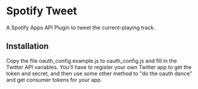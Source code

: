 # Spotify Tweet

A Spotify Apps API Plugin to tweet the current-playing track.

## Installation

Copy the file oauth_config.example.js to oauth_config.js and fill in the Twitter API variables. You'll have to register your own Twitter app to get the token and secret, and then use some other method to "do the oauth dance" and get consumer tokens for your app.